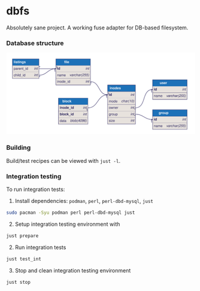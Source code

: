 # dbfs

Absolutely sane project. A working fuse adapter for DB-based filesystem.


### Database structure
<img src="er.jpg">


### Building
Build/test recipes can be viewed with `just -l`.


### Integration testing
To run integration tests:

1. Install dependencies: `podman`, `perl`, `perl-dbd-mysql`, `just`
```bash
sudo pacman -Syu podman perl perl-dbd-mysql just
```
2. Setup integration testing environment with
```bash
just prepare
```
2. Run integration tests
```bash
just test_int
```
3. Stop and clean integration testing environment
```bash
just stop
```
